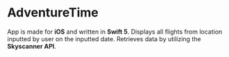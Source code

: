 # AdventureTime
App is made for **iOS** and written in **Swift 5**. Displays all flights from location inputted by user on the inputted date. Retrieves data by utilizing the **Skyscanner API**.
